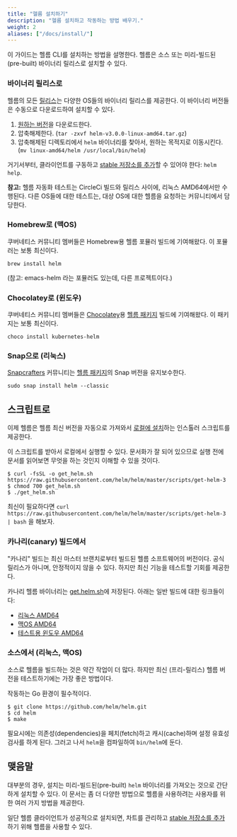 ```yaml
---
title: "헬름 설치하기"
description: "헬름 설치하고 작동하는 방법 배우기."
weight: 2
aliases: ["/docs/install/"]
---
```


이 가이드는 헬름 CLI를 설치하는 방법을 설명한다. 헬름은 소스 또는 미리-빌드된(pre-built) 바이너리 릴리스로 설치할 수 있다.

### 바이너리 릴리스로

헬름의 모든 [릴리스](https://github.com/helm/helm/releases)는 다양한 OS들의 바이너리 릴리스를 제공한다.
이 바이너리 버전들은 수동으로 다운로드하여 설치할 수 있다.

1. [원하는 버전](https://github.com/helm/helm/releases)을 다운로드한다.
2. 압축해제한다. (`tar -zxvf helm-v3.0.0-linux-amd64.tar.gz`)
3. 압축해제된 디렉토리에서 `helm` 바이너리를 찾아서, 원하는 목적지로 이동시킨다. (`mv linux-amd64/helm /usr/local/bin/helm`)

거기서부터, 클라이언트를 구동하고 [stable 저장소를 추가](https://helm.sh/docs/intro/quickstart/#initialize-a-helm-chart-repository)할 수 있어야 한다: `helm help`.

**참고:** 헬름 자동화 테스트는 CircleCi 빌드와 릴리스 사이에, 리눅스 AMD64에서만 수행된다.
다른 OS들에 대한 테스트는, 대상 OS에 대한 헬름을 요청하는 커뮤니티에서 담당한다.

### Homebrew로 (맥OS)

쿠버네티스 커뮤니티 멤버들은 Homebrew용 헬름 포뮬러 빌드에 기여해왔다.
이 포뮬러는 보통 최신이다.

```console
brew install helm
```

(참고: emacs-helm 라는 포뮬러도 있는데, 다른 프로젝트이다.)

### Chocolatey로 (윈도우)

쿠버네티스 커뮤니티 멤버들은 [Chocolatey](https://chocolatey.org/)용 [헬름 패키지](https://chocolatey.org/packages/kubernetes-helm) 빌드에 기여해왔다. 이 패키지는 보통 최신이다.

```console
choco install kubernetes-helm
```

### Snap으로 (리눅스)                                                                                                                                                                                                                                                                
                                                                                                                                                                                                                                                                                     
[Snapcrafters](https://github.com/snapcrafters) 커뮤니티는 [헬름 패키지](https://snapcraft.io/helm)의 Snap 버전을 유지보수한다.

```console
sudo snap install helm --classic
```

## 스크립트로

이제 헬름은 헬름 최신 버전을 자동으로 가져와서
[로컬에 설치](https://raw.githubusercontent.com/helm/helm/master/scripts/get-helm-3)하는
인스톨러 스크립트를 제공한다.

이 스크립트를 받아서 로컬에서 실행할 수 있다.
문서화가 잘 되어 있으므로 실행 전에 문서를 읽어보면 무엇을 하는 것인지 이해할 수 있을 것이다.

```console
$ curl -fsSL -o get_helm.sh https://raw.githubusercontent.com/helm/helm/master/scripts/get-helm-3
$ chmod 700 get_helm.sh
$ ./get_helm.sh
```

최신이 필요하다면 `curl
https://raw.githubusercontent.com/helm/helm/master/scripts/get-helm-3 | bash` 을 해보자.


### 카나리(canary) 빌드에서

"카나리" 빌드는 최신 마스터 브랜치로부터 빌드된 헬름 소프트웨어의 버전이다.
공식 릴리스가 아니며, 안정적이지 않을 수 있다. 하지만 최신 기능을 테스트할 기회를 제공한다.

카나리 헬름 바이너리는 [get.helm.sh](https://get.helm.sh)에 저장된다.
아래는 일반 빌드에 대한 링크들이다:

- [리눅스 AMD64](https://get.helm.sh/helm-canary-linux-amd64.tar.gz)
- [맥OS AMD64](https://get.helm.sh/helm-canary-darwin-amd64.tar.gz)
- [테스트용 윈도우 AMD64](https://get.helm.sh/helm-canary-windows-amd64.zip)

### 소스에서 (리눅스, 맥OS)

소스로 헬름을 빌드하는 것은 약간 작업이 더 많다. 하지만 최신 (프리-릴리스) 헬름 버전을 테스트하기에는 가장 좋은 방법이다.

작동하는 Go 환경이 필수적이다.

```console
$ git clone https://github.com/helm/helm.git
$ cd helm
$ make
```

필요시에는 의존성(dependencies)을 페치(fetch)하고 캐시(cache)하며 설정 유효성검사를 하게 된다.
그러고 나서 `helm`을 컴파일하여 `bin/helm`에 둔다.

## 맺음말

대부분의 경우, 설치는 미리-빌드된(pre-built) `helm` 바이너리를 가져오는 것으로 간단하게 설치할 수 있다.
이 문서는 좀 더 다양한 방법으로 헬름을 사용하려는 사용자를 위한 여러 가지 방법을 제공한다.

일단 헬름 클라이언트가 성공적으로 설치되면, 차트를 관리하고 [stable 저장소를 추가](https://helm.sh/docs/intro/quickstart/#initialize-a-helm-chart-repository)하기 위해 헬름을 사용할 수 있다.

